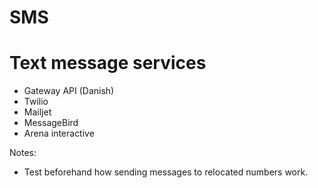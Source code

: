 # SMS

# Text message services

- Gateway API (Danish)
- Twilio
- Mailjet
- MessageBird
- Arena interactive

Notes:

- Test beforehand how sending messages to relocated numbers work.
